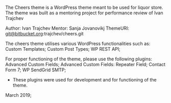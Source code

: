 The Cheers theme is a WordPress theme meant to be used for liquor store.
The theme was built as a mentoring project for performance review of Ivan Trajchev

Author: Ivan Trajchev
Mentor: Sanja Jovanovikj
ThemeURI: git@bitbucket.org:trajchev/cheers.git

The cheers theme utilises various WordPress functionalities such as:
    Custom Templates;
    Custom Post Types;
    WP REST API;


For proper functioning of the theme, please use the following plugins:
    Advanced Custom Fields;
    Advanced Custom Fields: Repeater Field;
    Contact Form 7;
    WP SendGrid SMTP;
- These plugins were used for development and for functioning of the theme.

March 2019;